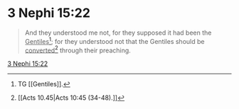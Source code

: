 # 3 Nephi 15:22

> And they understood me not, for they supposed it had been the <u>Gentiles</u>[^a]; for they understood not that the Gentiles should be <u>converted</u>[^b] through their preaching.

[3 Nephi 15:22](https://www.churchofjesuschrist.org/study/scriptures/bofm/3-ne/15?lang=eng&id=p22#p22)


[^a]: TG [[Gentiles]].
[^b]: [[Acts 10.45|Acts 10:45 (34-48).]]

